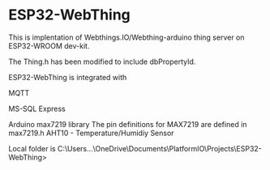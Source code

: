 # ESP32-WebThing
This is  implentation of Webthings.IO/Webthing-arduino thing server on ESP32-WROOM dev-kit.

 
The Thing.h has been modified to include dbPropertyId.

ESP32-WebThing is integrated with

  MQTT
 
  MS-SQL Express 
  
  Arduino max7219 library
    The pin definitions for MAX7219 are defined in max7219.h 
  AHT10 - Temperature/Humidiy Sensor
  
  Local folder is
  C:\Users\...\OneDrive\Documents\PlatformIO\Projects\ESP32-WebThing>
  
